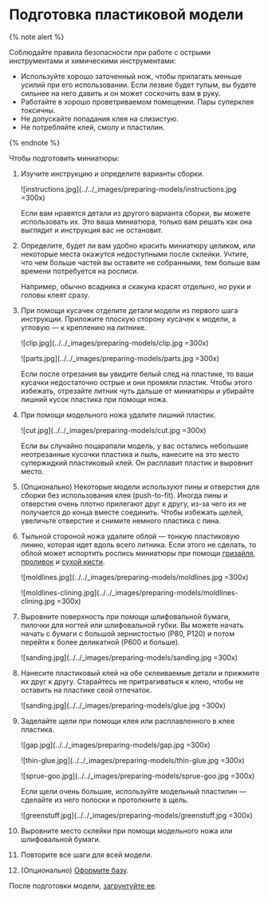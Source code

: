 # Подготовка пластиковой модели

{% note alert %}

Соблюдайте правила безопасности при работе с острыми инструментами и химическими инструментами:
* Используйте хорошо заточенный нож, чтобы прилагать меньше усилий при его использовании. Если лезвие будет тупым, вы будете сильнее на него давить и он может соскочить вам в руку.
* Работайте в хорошо проветриваемом помещении. Пары суперклея токсичны.
* Не допускайте попадания клея на слизистую.
* Не потребляйте клей, смолу и пластилин.

{% endnote %}

Чтобы подготовить миниатюры:

  1. Изучите инструкцию и определите варианты сборки. 
   
     ![instructions.jpg](../../_images/preparing-models/instructions.jpg  =300x)
     
     Если вам нравятся детали из другого варианта сборки, вы можете использовать их. Это ваша миниатюра, только вам решать как она выглядит и инструкция вас не остановит.

  2. Определите, будет ли вам удобно красить миниатюру целиком, или некоторые места окажутся недоступными после склейки. Учтите, что чем больше частей вы оставите не собранными, тем больше вам времени потребуется на росписи.
   
     Например, обычно всадника и скакуна красят отдельно, но руки и головы клеят сразу.
  
  3. При помощи кусачек отделите детали модели из первого шага инструкции. Приложите плоскую сторону кусачек к модели, а угловую — к креплению на литнике.
   
     ![clip.jpg](../../_images/preparing-models/clip.jpg  =300x)

     ![parts.jpg](../../_images/preparing-models/parts.jpg =300x)

     Если после отрезания вы увидите белый след на пластике, то ваши кусачки недостаточно острые и они промяли пластик. Чтобы этого избежать, отрезайте литник чуть дальше от миниатюры и убирайте лишний кусок пластика при помощи ножа.

  4. При помощи модельного ножа удалите лишний пластик. 
   
     ![cut.jpg](../../_images/preparing-models/cut.jpg =300x)
     
     Если вы случайно поцарапали модель, у вас остались небольшие неотрезанные кусочки пластика и пыль, нанесите на это место супержидкий пластиковый клей. Он расплавит пластик и выровнит место.

  5. (Опционально) Некоторые модели используют пины и отверстия для сборки без использования клея (push-to-fit). Иногда пины и отверстия очень плотно прилегают друг к другу, из-за чего их не получается до конца вместе соединить. Чтобы избежать щелей, увеличьте отверстие и снимите немного пластика с пина.
  6. Тыльной стороной ножа удалите облой — тонкую пластиковую линию, которая идет вдоль всего литника. Если этого не сделать, то облой может испортить роспись миниатюры при помощи [гризайля](../../styles/contrast.md), [проливок](../../styles/citadel-style.md) и [сухой кисти](../../methods/drybrush.md).

     ![moldlines.jpg](../../_images/preparing-models/moldlines.jpg =300x)

     ![moldlines-clining.jpg](../../_images/preparing-models/moldlines-clining.jpg =300x)

  7. Выровните поверхность при помощи шлифовальной бумаги, пилочки для ногтей или шлифовальной губки. Вы можете начать начать с бумаги с большой зернистостью (P80, P120) и потом перейти к более деликатной (P600 и больше).
   
     ![sanding.jpg](../../_images/preparing-models/sanding.jpg =300x)

  8. Нанесите пластиковый клей на обе склеиваемые детали и прижмите их друг к другу. Старайтесь не притрагиваться к клею, чтобы не оставить на пластике свой отпечаток.

     ![sanding.jpg](../../_images/preparing-models/glue.jpg =300x)

  9. Заделайте щели при помощи клея или расплавленного в клее пластика. 

     ![gap.jpg](../../_images/preparing-models/gap.jpg =300x)

     ![thin-glue.jpg](../../_images/preparing-models/thin-glue.jpg =300x)

     ![sprue-goo.jpg](../../_images/preparing-models/sprue-goo.jpg =300x)
  
     Если щели очень большие, используйте модельный пластилин — сделайте из него полоски и протолкните в щель.

     ![greenstuff.jpg](../../_images/preparing-models/greenstuff.jpg =300x)

  10.  Выровните место склейки при помощи модельного ножа или шлифовальной бумаги.
  11.  Повторите все шаги для всей модели.
  12.  (Опционально) [Оформите базу](../../bases/index.yaml).

После подготовки модели, [загрунтуйте ее](priming.md).